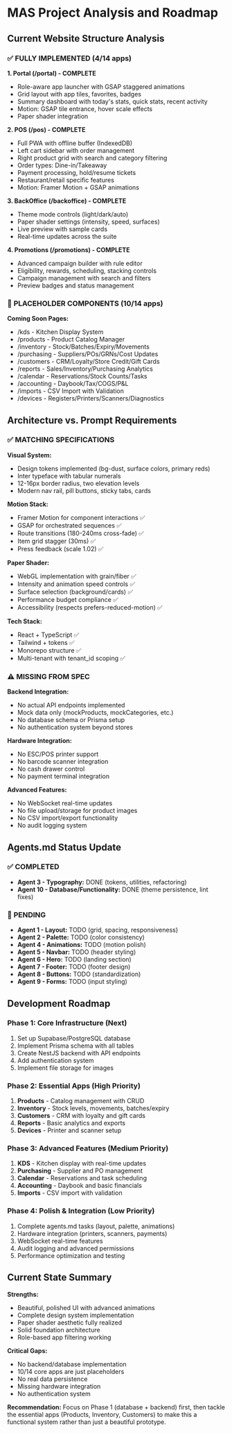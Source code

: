 # MAS Project Analysis and Roadmap

## Current Website Structure Analysis

### ✅ **FULLY IMPLEMENTED (4/14 apps)**

**1. Portal (/portal) - COMPLETE**
- Role-aware app launcher with GSAP staggered animations
- Grid layout with app tiles, favorites, badges
- Summary dashboard with today's stats, quick stats, recent activity
- Motion: GSAP tile entrance, hover scale effects
- Paper shader integration

**2. POS (/pos) - COMPLETE**
- Full PWA with offline buffer (IndexedDB)
- Left cart sidebar with order management
- Right product grid with search and category filtering
- Order types: Dine-in/Takeaway
- Payment processing, hold/resume tickets
- Restaurant/retail specific features
- Motion: Framer Motion + GSAP animations

**3. BackOffice (/backoffice) - COMPLETE**
- Theme mode controls (light/dark/auto)
- Paper shader settings (intensity, speed, surfaces)
- Live preview with sample cards
- Real-time updates across the suite

**4. Promotions (/promotions) - COMPLETE**
- Advanced campaign builder with rule editor
- Eligibility, rewards, scheduling, stacking controls
- Campaign management with search and filters
- Preview badges and status management

### 🚧 **PLACEHOLDER COMPONENTS (10/14 apps)**

**Coming Soon Pages:**
- /kds - Kitchen Display System
- /products - Product Catalog Manager
- /inventory - Stock/Batches/Expiry/Movements
- /purchasing - Suppliers/POs/GRNs/Cost Updates
- /customers - CRM/Loyalty/Store Credit/Gift Cards
- /reports - Sales/Inventory/Purchasing Analytics
- /calendar - Reservations/Stock Counts/Tasks
- /accounting - Daybook/Tax/COGS/P&L
- /imports - CSV Import with Validation
- /devices - Registers/Printers/Scanners/Diagnostics

## Architecture vs. Prompt Requirements

### ✅ **MATCHING SPECIFICATIONS**

**Visual System:**
- Design tokens implemented (bg-dust, surface colors, primary reds)
- Inter typeface with tabular numerals
- 12-16px border radius, two elevation levels
- Modern nav rail, pill buttons, sticky tabs, cards

**Motion Stack:**
- Framer Motion for component interactions ✅
- GSAP for orchestrated sequences ✅
- Route transitions (180-240ms cross-fade) ✅
- Item grid stagger (30ms) ✅
- Press feedback (scale 1.02) ✅

**Paper Shader:**
- WebGL implementation with grain/fiber ✅
- Intensity and animation speed controls ✅
- Surface selection (background/cards) ✅
- Performance budget compliance ✅
- Accessibility (respects prefers-reduced-motion) ✅

**Tech Stack:**
- React + TypeScript ✅
- Tailwind + tokens ✅
- Monorepo structure ✅
- Multi-tenant with tenant_id scoping ✅

### ⚠️ **MISSING FROM SPEC**

**Backend Integration:**
- No actual API endpoints implemented
- Mock data only (mockProducts, mockCategories, etc.)
- No database schema or Prisma setup
- No authentication system beyond stores

**Hardware Integration:**
- No ESC/POS printer support
- No barcode scanner integration
- No cash drawer control
- No payment terminal integration

**Advanced Features:**
- No WebSocket real-time updates
- No file upload/storage for product images
- No CSV import/export functionality
- No audit logging system

## Agents.md Status Update

### ✅ **COMPLETED**
- **Agent 3 - Typography:** DONE (tokens, utilities, refactoring)
- **Agent 10 - Database/Functionality:** DONE (theme persistence, lint fixes)

### 🚧 **PENDING**
- **Agent 1 - Layout:** TODO (grid, spacing, responsiveness)
- **Agent 2 - Palette:** TODO (color consistency)
- **Agent 4 - Animations:** TODO (motion polish)
- **Agent 5 - Navbar:** TODO (header styling)
- **Agent 6 - Hero:** TODO (landing section)
- **Agent 7 - Footer:** TODO (footer design)
- **Agent 8 - Buttons:** TODO (standardization)
- **Agent 9 - Forms:** TODO (input styling)

## Development Roadmap

### **Phase 1: Core Infrastructure (Next)**
1. Set up Supabase/PostgreSQL database
2. Implement Prisma schema with all tables
3. Create NestJS backend with API endpoints
4. Add authentication system
5. Implement file storage for images

### **Phase 2: Essential Apps (High Priority)**
1. **Products** - Catalog management with CRUD
2. **Inventory** - Stock levels, movements, batches/expiry
3. **Customers** - CRM with loyalty and gift cards
4. **Reports** - Basic analytics and exports
5. **Devices** - Printer and scanner setup

### **Phase 3: Advanced Features (Medium Priority)**
1. **KDS** - Kitchen display with real-time updates
2. **Purchasing** - Supplier and PO management
3. **Calendar** - Reservations and task scheduling
4. **Accounting** - Daybook and basic financials
5. **Imports** - CSV import with validation

### **Phase 4: Polish & Integration (Low Priority)**
1. Complete agents.md tasks (layout, palette, animations)
2. Hardware integration (printers, scanners, payments)
3. WebSocket real-time features
4. Audit logging and advanced permissions
5. Performance optimization and testing

## Current State Summary

**Strengths:**
- Beautiful, polished UI with advanced animations
- Complete design system implementation
- Paper shader aesthetic fully realized
- Solid foundation architecture
- Role-based app filtering working

**Critical Gaps:**
- No backend/database implementation
- 10/14 core apps are just placeholders
- No real data persistence
- Missing hardware integration
- No authentication system

**Recommendation:**
Focus on Phase 1 (database + backend) first, then tackle the essential apps (Products, Inventory, Customers) to make this a functional system rather than just a beautiful prototype.
